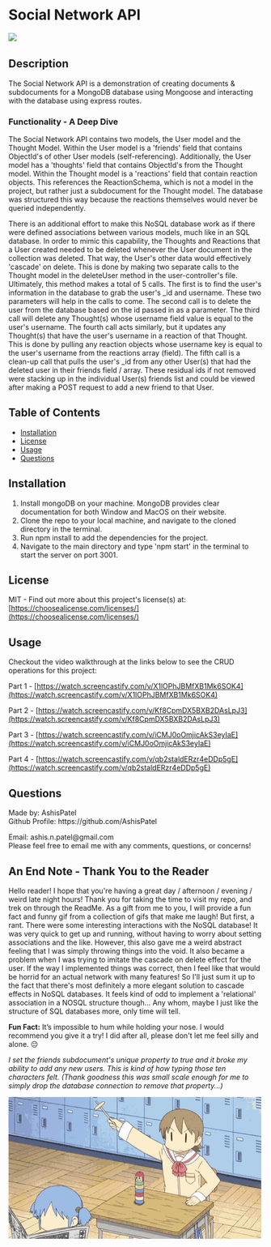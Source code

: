 <h1>Social Network API</h1>
  <image src='https://img.shields.io/badge/license-MIT-green.svg' />
  <h2>Description</h2>
  
  The Social Network API is a demonstration of creating documents & subdocuments for a MongoDB database using Mongoose and interacting with the database using express routes. 

  <h3>Functionality - A Deep Dive</h3>

  The Social Network API contains two models, the User model and the Thought Model. Within the User model is a 'friends' field that contains ObjectId's of other User models (self-referencing). Additionally, the User model has a 'thoughts' field that contains ObjectId's from the Thought model. Within the Thought model is a 'reactions' field that contain reaction objects. This references the ReactionSchema, which is not a model in the project, but rather just a subdocument for the Thought model. The database was structured this way because the reactions themselves would never be queried independently. 

  There is an additional effort to make this NoSQL database work as if there were defined associations between various models, much like in an SQL database. In order to mimic this capability, the Thoughts and Reactions that a User created needed to be deleted whenever the User document in the collection was deleted. That way, the User's other data would effectively 'cascade' on delete. This is done by making two separate calls to the Thought model in the deleteUser method in the user-controller's file. Ultimately, this method makes a total of 5 calls. The first is to find the user's information in the database to grab the user's _id and username. These two parameters will help in the calls to come. The second call is to delete the user from the database based on the id passed in as a parameter. The third call will delete any Thought(s) whose username field value is equal to the user's username. The fourth call acts similarly, but it updates any Thought(s) that have the user's username in a reaction of that Thought. This is done by pulling any reaction objects whose username key is equal to the user's username from the reactions array (field). The fifth call is a clean-up call that pulls the user's _id from any other User(s) that had the deleted user in their friends field / array. These residual ids if not removed were stacking up in the individual User(s) friends list and could be viewed after making a POST request to add a new friend to that User. 

  <h2>Table of Contents</h2>
 <ul>
  <li><a href="#installation">Installation</a></li>
    <li><a href="#license">License</a></li>  
    <li><a href="#usage">Usage</a></li>
  <li><a href="#questions">Questions</a></li>
 </ul>

  <h2 id="installation">Installation</h2>
  <ol>
    <li>Install mongoDB on your machine. MongoDB provides clear documentation for both Window and MacOS on their website. </li> 
    <li>Clone the repo to your local machine, and navigate to the cloned directory in the terminal.</li> 
    <li>Run npm install to add the dependencies for the project. </li> 
    <li>Navigate to the main directory and type 'npm start' in the terminal to start the server on port 3001. </li> 
    
  </ol>
  
  <h2 id="license">License</h2>

  MIT - Find out more about this project's license(s) at: [https://choosealicense.com/licenses/](https://choosealicense.com/licenses/)

  <h2 id="usage">Usage</h2>

  Checkout the video walkthrough at the links below to see the CRUD operations for this project:

  Part 1 - [https://watch.screencastify.com/v/X1lOPhJBMfXB1Mk6SOK4](https://watch.screencastify.com/v/X1lOPhJBMfXB1Mk6SOK4)
  
  Part 2 - [https://watch.screencastify.com/v/Kf8CpmDX5BXB2DAsLpJ3](https://watch.screencastify.com/v/Kf8CpmDX5BXB2DAsLpJ3)
  
  Part 3 - [https://watch.screencastify.com/v/iCMJ0oOmjicAkS3eyIaE](https://watch.screencastify.com/v/iCMJ0oOmjicAkS3eyIaE)
  
  Part 4 - [https://watch.screencastify.com/v/qb2staldERzr4eDDp5gE](https://watch.screencastify.com/v/qb2staldERzr4eDDp5gE)

  <h2 id="questions">Questions</h2>
  
  <p> 
  Made by: AshisPatel<br />
  Github Profile: https://github.com/AshisPatel<br />
  </p>Email: ashis.n.patel@gmail.com<br />Please feel free to email me with any comments, questions, or concerns!

  <h2>An End Note - Thank You to the Reader</h2>

  Hello reader! I hope that you're having a great day / afternoon / evening / weird late night hours! Thank you for taking the time to visit my repo, and trek on through the ReadMe. As a gift from me to you, I will provide a fun fact and funny gif from a collection of gifs that make me laugh! But first, a rant. There were some interesting interactions with the NoSQL database! It was very quick to get up and running, without having to worry about setting associations and the like. However, this also gave me a weird abstract feeling that I was simply throwing things into the void. It also became a problem when I was trying to imitate the cascade on delete effect for the user. If the way I implemented things was correct, then I feel like that would be horrid for an actual network with many features! So I'll just sum it up to the fact that there's most definitely a more elegant solution to cascade effects in NoSQL databases. It feels kind of odd to implement a 'relational' association in a NOSQL structure though... Any whom, maybe I just like the structure of SQL databases more, only time will tell. 

  **Fun Fact:** It’s impossible to hum while holding your nose. I would recommend you give it a try! I did after all, please don't let me feel silly and alone. 😔

  *I set the friends subdocument's unique property to true and it broke my ability to add any new users. This is kind of how typing those ten characters felt. (Thank goodness this was small scale enough for me to simply drop the database connection to remove that property...)*

  ![Person throws toy puck at someone else](https://github.com/AshisPatel/Social-Network-API/blob/main/assets/gifs/destroy.gif)




  